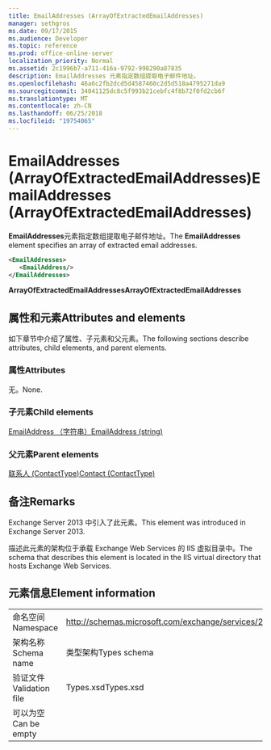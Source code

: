 ```yaml
---
title: EmailAddresses (ArrayOfExtractedEmailAddresses)
manager: sethgros
ms.date: 09/17/2015
ms.audience: Developer
ms.topic: reference
ms.prod: office-online-server
localization_priority: Normal
ms.assetid: 2c1996b7-a711-416a-9792-998290a87835
description: EmailAddresses 元素指定数组提取电子邮件地址。
ms.openlocfilehash: 46a6c2fb2dcd5d4587460c2d5d518a4795271da9
ms.sourcegitcommit: 34041125dc8c5f993b21cebfc4f8b72f0fd2cb6f
ms.translationtype: MT
ms.contentlocale: zh-CN
ms.lasthandoff: 06/25/2018
ms.locfileid: "19754065"
---
```

# <a name="emailaddresses-arrayofextractedemailaddresses"></a><span data-ttu-id="c4718-103">EmailAddresses (ArrayOfExtractedEmailAddresses)</span><span class="sxs-lookup"><span data-stu-id="c4718-103">EmailAddresses (ArrayOfExtractedEmailAddresses)</span></span>

<span data-ttu-id="c4718-104">**EmailAddresses**元素指定数组提取电子邮件地址。</span><span class="sxs-lookup"><span data-stu-id="c4718-104">The **EmailAddresses** element specifies an array of extracted email addresses.</span></span> 
  
```XML
<EmailAddresses>
   <EmailAddress/>
</EmailAddresses>
```

 <span data-ttu-id="c4718-105">**ArrayOfExtractedEmailAddresses**</span><span class="sxs-lookup"><span data-stu-id="c4718-105">**ArrayOfExtractedEmailAddresses**</span></span>
## <a name="attributes-and-elements"></a><span data-ttu-id="c4718-106">属性和元素</span><span class="sxs-lookup"><span data-stu-id="c4718-106">Attributes and elements</span></span>

<span data-ttu-id="c4718-107">如下章节中介绍了属性、子元素和父元素。</span><span class="sxs-lookup"><span data-stu-id="c4718-107">The following sections describe attributes, child elements, and parent elements.</span></span>
  
### <a name="attributes"></a><span data-ttu-id="c4718-108">属性</span><span class="sxs-lookup"><span data-stu-id="c4718-108">Attributes</span></span>

<span data-ttu-id="c4718-109">无。</span><span class="sxs-lookup"><span data-stu-id="c4718-109">None.</span></span>
  
### <a name="child-elements"></a><span data-ttu-id="c4718-110">子元素</span><span class="sxs-lookup"><span data-stu-id="c4718-110">Child elements</span></span>

[<span data-ttu-id="c4718-111">EmailAddress （字符串）</span><span class="sxs-lookup"><span data-stu-id="c4718-111">EmailAddress (string)</span></span>](emailaddress-string.md)
  
### <a name="parent-elements"></a><span data-ttu-id="c4718-112">父元素</span><span class="sxs-lookup"><span data-stu-id="c4718-112">Parent elements</span></span>

[<span data-ttu-id="c4718-113">联系人 (ContactType)</span><span class="sxs-lookup"><span data-stu-id="c4718-113">Contact (ContactType)</span></span>](contact-contacttype.md)
  
## <a name="remarks"></a><span data-ttu-id="c4718-114">备注</span><span class="sxs-lookup"><span data-stu-id="c4718-114">Remarks</span></span>

<span data-ttu-id="c4718-115">Exchange Server 2013 中引入了此元素。</span><span class="sxs-lookup"><span data-stu-id="c4718-115">This element was introduced in Exchange Server 2013.</span></span>
  
<span data-ttu-id="c4718-116">描述此元素的架构位于承载 Exchange Web Services 的 IIS 虚拟目录中。</span><span class="sxs-lookup"><span data-stu-id="c4718-116">The schema that describes this element is located in the IIS virtual directory that hosts Exchange Web Services.</span></span>
  
## <a name="element-information"></a><span data-ttu-id="c4718-117">元素信息</span><span class="sxs-lookup"><span data-stu-id="c4718-117">Element information</span></span>

|||
|:-----|:-----|
|<span data-ttu-id="c4718-118">命名空间</span><span class="sxs-lookup"><span data-stu-id="c4718-118">Namespace</span></span>  <br/> |http://schemas.microsoft.com/exchange/services/2006/types  <br/> |
|<span data-ttu-id="c4718-119">架构名称</span><span class="sxs-lookup"><span data-stu-id="c4718-119">Schema name</span></span>  <br/> |<span data-ttu-id="c4718-120">类型架构</span><span class="sxs-lookup"><span data-stu-id="c4718-120">Types schema</span></span>  <br/> |
|<span data-ttu-id="c4718-121">验证文件</span><span class="sxs-lookup"><span data-stu-id="c4718-121">Validation file</span></span>  <br/> |<span data-ttu-id="c4718-122">Types.xsd</span><span class="sxs-lookup"><span data-stu-id="c4718-122">Types.xsd</span></span>  <br/> |
|<span data-ttu-id="c4718-123">可以为空</span><span class="sxs-lookup"><span data-stu-id="c4718-123">Can be empty</span></span>  <br/> ||
   

